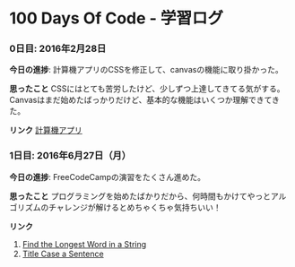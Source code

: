 # 100 Days Of Code - 学習ログ

### 0日目: 2016年2月28日

**今日の進捗**: 計算機アプリのCSSを修正して、canvasの機能に取り掛かった。

**思ったこと** CSSにはとても苦労したけど、少しずつ上達してきてる気がする。Canvasはまだ始めたばっかりだけど、基本的な機能はいくつか理解できてきた。

**リンク** [計算機アプリ](http://www.example.com)

### 1日目: 2016年6月27日（月）

**今日の進捗**: FreeCodeCampの演習をたくさん進めた。

**思ったこと** プログラミングを始めたばかりだから、何時間もかけてやっとアルゴリズムのチャレンジが解けるとめちゃくちゃ気持ちいい！

**リンク**
1. [Find the Longest Word in a String](https://www.freecodecamp.com/challenges/find-the-longest-word-in-a-string)
2. [Title Case a Sentence](https://www.freecodecamp.com/challenges/title-case-a-sentence)
